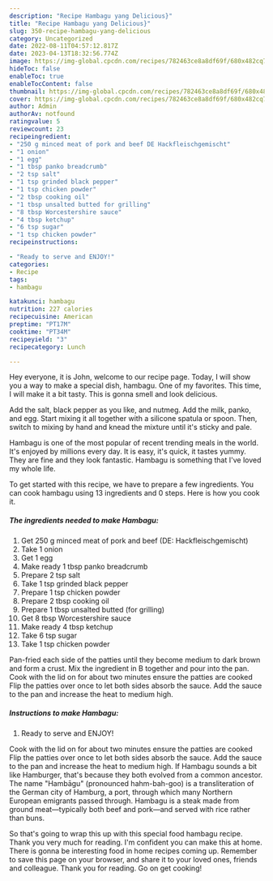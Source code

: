 ```yaml
---
description: "Recipe Hambagu yang Delicious}"
title: "Recipe Hambagu yang Delicious}"
slug: 350-recipe-hambagu-yang-delicious
category: Uncategorized
date: 2022-08-11T04:57:12.817Z
date: 2023-04-13T18:32:56.774Z
image: https://img-global.cpcdn.com/recipes/782463ce8a8df69f/680x482cq70/hambagu-rezepthauptbild.jpg
hideToc: false
enableToc: true
enableTocContent: false
thumbnail: https://img-global.cpcdn.com/recipes/782463ce8a8df69f/680x482cq70/hambagu-rezepthauptbild.jpg
cover: https://img-global.cpcdn.com/recipes/782463ce8a8df69f/680x482cq70/hambagu-rezepthauptbild.jpg
author: Admin
authorAv: notfound
ratingvalue: 5
reviewcount: 23
recipeingredient:
- "250 g minced meat of pork and beef DE Hackfleischgemischt"
- "1 onion"
- "1 egg"
- "1 tbsp panko breadcrumb"
- "2 tsp salt"
- "1 tsp grinded black pepper"
- "1 tsp chicken powder"
- "2 tbsp cooking oil"
- "1 tbsp unsalted butted for grilling"
- "8 tbsp Worcestershire sauce"
- "4 tbsp ketchup"
- "6 tsp sugar"
- "1 tsp chicken powder"
recipeinstructions:

- "Ready to serve and ENJOY!"
categories:
- Recipe
tags:
- hambagu

katakunci: hambagu 
nutrition: 227 calories
recipecuisine: American
preptime: "PT17M"
cooktime: "PT34M"
recipeyield: "3"
recipecategory: Lunch

---
```



Hey everyone, it is John, welcome to our recipe page. Today, I will show you a way to make a special dish, hambagu. One of my favorites. This time, I will make it a bit tasty. This is gonna smell and look delicious.

Add the salt, black pepper as you like, and nutmeg. Add the milk, panko, and egg. Start mixing it all together with a silicone spatula or spoon. Then, switch to mixing by hand and knead the mixture until it&#39;s sticky and pale.

Hambagu is one of the most popular of recent trending meals in the world. It's enjoyed by millions every day. It is easy, it's quick, it tastes yummy. They are fine and they look fantastic. Hambagu is something that I've loved my whole life.


To get started with this recipe, we have to prepare a few ingredients. You can cook hambagu using 13 ingredients and 0 steps. Here is how you cook it.

<!--inarticleads1-->

##### The ingredients needed to make Hambagu:

1. Get 250 g minced meat of pork and beef (DE: Hackfleischgemischt)
1. Take 1 onion
1. Get 1 egg
1. Make ready 1 tbsp panko breadcrumb
1. Prepare 2 tsp salt
1. Take 1 tsp grinded black pepper
1. Prepare 1 tsp chicken powder
1. Prepare 2 tbsp cooking oil
1. Prepare 1 tbsp unsalted butted (for grilling)
1. Get 8 tbsp Worcestershire sauce
1. Make ready 4 tbsp ketchup
1. Take 6 tsp sugar
1. Take 1 tsp chicken powder


Pan-fried each side of the patties until they become medium to dark brown and form a crust. Mix the ingredient in B together and pour into the pan. Cook with the lid on for about two minutes ensure the patties are cooked Flip the patties over once to let both sides absorb the sauce. Add the sauce to the pan and increase the heat to medium high. 

<!--inarticleads2-->

##### Instructions to make Hambagu:


1. Ready to serve and ENJOY!

Cook with the lid on for about two minutes ensure the patties are cooked Flip the patties over once to let both sides absorb the sauce. Add the sauce to the pan and increase the heat to medium high. If Hambagu sounds a bit like Hamburger, that&#39;s because they both evolved from a common ancestor. The name &#34;Hambāgu&#34; (pronounced hahm-bah-goo) is a transliteration of the German city of Hamburg, a port, through which many Northern European emigrants passed through. Hambagu is a steak made from ground meat—typically both beef and pork—and served with rice rather than buns. 

So that's going to wrap this up with this special food hambagu recipe. Thank you very much for reading. I'm confident you can make this at home. There is gonna be interesting food in home recipes coming up. Remember to save this page on your browser, and share it to your loved ones, friends and colleague. Thank you for reading. Go on get cooking!
